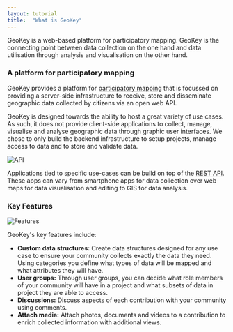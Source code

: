 ```yaml
---
layout: tutorial
title:  "What is GeoKey"
---
```


GeoKey is a web-based platform for participatory mapping. GeoKey is the connecting point between data collection on the one hand and data utilisation through analysis and visualisation on the other hand.

### A platform for participatory mapping

GeoKey provides a platform for  [participatory mapping](http://www.mappingforrights.org/participatory_mapping) that is focussed on providing a server-side infrastructure to receive, store and disseminate geographic data collected by citizens via an open web API.

GeoKey is designed towards the ability to host a great variety of use cases. As such, it does not provide client-side applications to collect, manage, visualise and analyse geographic data through graphic user interfaces. We chose to only build the backend infrastructure to setup projects, manage access to data and to store and validate data.

![API](img/what-is-geokey-02.png)

Applications tied to specific use-cases can be build on top of the [REST API](/docs/). These apps can vary from smartphone apps for data collection over web maps for data visualisation and editing to GIS for data analysis.

### Key Features

![Features](img/what-is-geokey-01.png)

GeoKey's key features include:

- **Custom data structures:** Create data structures designed for any use case to ensure your community collects exactly the data they need. Using categories you define what types of data will be mapped and what attributes they will have.
- **User groups:** Through user groups, you can decide what role members of your community will have in a project and what subsets of data in project they are able to access.
- **Discussions:** Discuss aspects of each contribution with your community using comments.
- **Attach media:** Attach photos, documents and videos to a contribution to enrich collected information with additional views.
